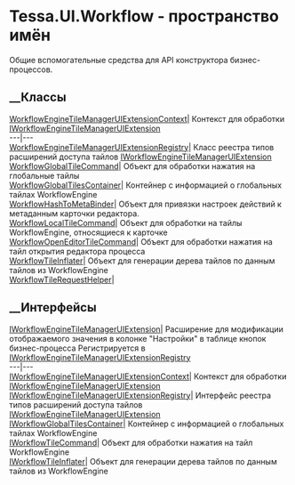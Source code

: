 # Tessa.UI.Workflow - пространство имён
Общие вспомогательные средства для API конструктора бизнес-процессов.
##  __Классы
[WorkflowEngineTileManagerUIExtensionContext](T_Tessa_UI_Workflow_WorkflowEngineTileManagerUIExtensionContext.htm)|
Контекст для обработки
[IWorkflowEngineTileManagerUIExtension](T_Tessa_UI_Workflow_IWorkflowEngineTileManagerUIExtension.htm)  
---|---  
[WorkflowEngineTileManagerUIExtensionRegistry](T_Tessa_UI_Workflow_WorkflowEngineTileManagerUIExtensionRegistry.htm)|
Класс реестра типов расширений доступа тайлов
[IWorkflowEngineTileManagerUIExtension](T_Tessa_UI_Workflow_IWorkflowEngineTileManagerUIExtension.htm)  
[WorkflowGlobalTileCommand](T_Tessa_UI_Workflow_WorkflowGlobalTileCommand.htm)|
Объект для обработки нажатия на глобальные тайлы  
[WorkflowGlobalTilesContainer](T_Tessa_UI_Workflow_WorkflowGlobalTilesContainer.htm)|
Контейнер с информацией о глобальных тайлах WorkflowEngine  
[WorkflowHashToMetaBinder](T_Tessa_UI_Workflow_WorkflowHashToMetaBinder.htm)|
Объект для привязки настроек действий к метаданным карточки редактора.  
[WorkflowLocalTileCommand](T_Tessa_UI_Workflow_WorkflowLocalTileCommand.htm)|
Объект для обработки на тайлы WorkflowEngine, относящиеся к карточке  
[WorkflowOpenEditorTileCommand](T_Tessa_UI_Workflow_WorkflowOpenEditorTileCommand.htm)|
Объект для обработки нажатия на тайл открытия редактора процесса  
[WorkflowTileInflater](T_Tessa_UI_Workflow_WorkflowTileInflater.htm)|  Объект
для генерации дерева тайлов по данным тайлов из WorkflowEngine  
[WorkflowTileRequestHelper](T_Tessa_UI_Workflow_WorkflowTileRequestHelper.htm)|  
## __Интерфейсы
[IWorkflowEngineTileManagerUIExtension](T_Tessa_UI_Workflow_IWorkflowEngineTileManagerUIExtension.htm)|
Расширение для модификации отображаемого значения в колонке "Настройки" в
таблице кнопок бизнес-процесса Регистрируется в
[IWorkflowEngineTileManagerUIExtensionRegistry](T_Tessa_UI_Workflow_IWorkflowEngineTileManagerUIExtensionRegistry.htm)  
---|---  
[IWorkflowEngineTileManagerUIExtensionContext](T_Tessa_UI_Workflow_IWorkflowEngineTileManagerUIExtensionContext.htm)|
Контекст для обработки
[IWorkflowEngineTileManagerUIExtension](T_Tessa_UI_Workflow_IWorkflowEngineTileManagerUIExtension.htm)  
[IWorkflowEngineTileManagerUIExtensionRegistry](T_Tessa_UI_Workflow_IWorkflowEngineTileManagerUIExtensionRegistry.htm)|
Интерфейс реестра типов расширений доступа тайлов
[IWorkflowEngineTileManagerUIExtension](T_Tessa_UI_Workflow_IWorkflowEngineTileManagerUIExtension.htm)  
[IWorkflowGlobalTilesContainer](T_Tessa_UI_Workflow_IWorkflowGlobalTilesContainer.htm)|
Контейнер с информацией о глобальных тайлах WorkflowEngine  
[IWorkflowTileCommand](T_Tessa_UI_Workflow_IWorkflowTileCommand.htm)|  Объект
для обработки нажатия на тайл WorkflowEngine  
[IWorkflowTileInflater](T_Tessa_UI_Workflow_IWorkflowTileInflater.htm)|
Объект для генерации дерева тайлов по данным тайлов из WorkflowEngine
